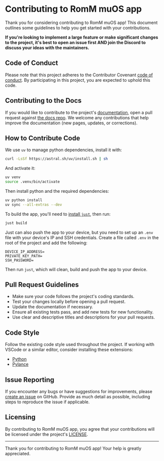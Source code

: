 # Contributing to RomM muOS app

Thank you for considering contributing to RomM muOS app! This document outlines some guidelines to help you get started with your contributions.

**If you're looking to implement a large feature or make significant changes to the project, it's best to open an issue first AND join the Discord to discuss your ideas with the maintainers.**

## Code of Conduct

Please note that this project adheres to the Contributor Covenant [code of conduct](CODE_OF_CONDUCT.md). By participating in this project, you are expected to uphold this code.

## Contributing to the Docs

If you would like to contribute to the project's [documentation](https://docs.romm.app/latest/Integrations/muOS-app/), open a pull request against [the docs repo](https://github.com/rommapp/docs). We welcome any contributions that help improve the documentation (new pages, updates, or corrections).

## How to Contribute Code

We use `uv` to manage python dependencies, install it with:

```sh
curl -LsSf https://astral.sh/uv/install.sh | sh
```

And activate it:

```sh
uv venv
source .venv/bin/activate
```

Then install python and the required dependencies:

```sh
uv python install
uv sync --all-extras --dev
```

To build the app, you'll need to [install `just`](https://github.com/casey/just?tab=readme-ov-file#packages), then run:

```sh
just build
```

Just can also push the app to your device, but you need to set up an `.env` file with your device's IP and SSH credentials. Create a file called `.env` in the root of the project and add the following:

```env
DEVICE_IP_ADDRESS=
PRIVATE_KEY_PATH=
SSH_PASSWORD=
```

Then run `just`, which will clean, build and push the app to your device.

## Pull Request Guidelines

- Make sure your code follows the project's coding standards.
- Test your changes locally before opening a pull request.
- Update the documentation if necessary.
- Ensure all existing tests pass, and add new tests for new functionality.
- Use clear and descriptive titles and descriptions for your pull requests.

## Code Style

Follow the existing code style used throughout the project. If working with VSCode or a similar editor, consider installing these extensions:

- [Python](https://marketplace.visualstudio.com/items?itemName=ms-python.python)
- [Pylance](https://marketplace.visualstudio.com/items?itemName=ms-python.vscode-pylance)

## Issue Reporting

If you encounter any bugs or have suggestions for improvements, please [create an issue](https://github.com/rommapp/muos-app/issues) on GitHub. Provide as much detail as possible, including steps to reproduce the issue if applicable.

## Licensing

By contributing to RomM muOS app, you agree that your contributions will be licensed under the project's [LICENSE](LICENSE).

---

Thank you for contributing to RomM muOS app! Your help is greatly appreciated.

